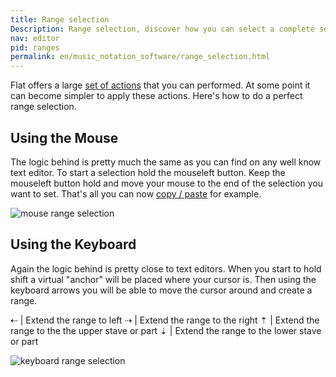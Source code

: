 ```yaml
---
title: Range selection
Description: Range selection, discover how you can select a complete set of notes, measures using your mouse or keyboard shortcuts.
nav: editor
pid: ranges
permalink: en/music_notation_software/range_selection.html
---
```


Flat offers a large [set of actions](#en/music-notation-software/notation-features.html) that you can performed. At some point it can become simpler to apply these actions. Here's how to do a perfect range selection.

## Using the Mouse

The logic behind is pretty much the same as you can find on any well know text editor. To start a selection hold the mouseleft button.
Keep the mouseleft button hold and move your mouse to the end of the selection you want to set.
That's all you can now [copy / paste](en/music-notation-software/paste.html) for example.

![mouse range selection](/help/assets/img/editor/range_selection.gif)

## Using the Keyboard

Again the logic behind is pretty close to text editors. When you start to hold shift a virtual "anchor" will be placed where your cursor is. Then using the keyboard arrows you will be able to move the cursor around and create a range.

⇠ | Extend the range to left
⇢ | Extend the range to the right
⇡ | Extend the range to the the upper stave or part
⇣ | Extend the range to the lower stave or part

![keyboard range selection](/help/assets/img/editor/range_selection_kb.gif)